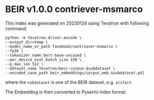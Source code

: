 # BEIR v1.0.0 contriever-msmarco

This index was generated on 20230124 using Tevatron with following command: 

```
python -m tevatron.driver.encode \
--output_dir=temp \
--model_name_or_path facebook/contriever-msmarco \
--fp16 \
--tokenizer_name bert-base-uncased \
--per_device_eval_batch_size 156 \
--p_max_len 512 \
--dataset_name Tevatron/beir-corpus:$subdataset \
--encoded_save_path beir_embeddings/corpus_emb.$subdataset.pkl
```

where the `subdataset` is one of the BEIR dataset, e.g. `scifact`.

The Embedding is then converted to Pyserini index format.